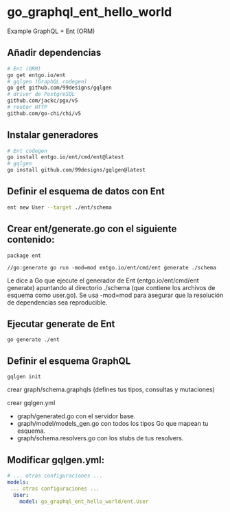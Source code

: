 # go_graphql_ent_hello_world
Example GraphQL + Ent (ORM)

## Añadir dependencias
```sh
# Ent (ORM)
go get entgo.io/ent
# gqlgen (GraphQL codegen)
go get github.com/99designs/gqlgen
# driver de PostgreSQL
github.com/jackc/pgx/v5
# router HTTP
github.com/go-chi/chi/v5
```

## Instalar generadores
```sh
# Ent codegen
go install entgo.io/ent/cmd/ent@latest
# gqlgen
go install github.com/99designs/gqlgen@latest
```

## Definir el esquema de datos con Ent
```sh
ent new User --target ./ent/schema
```

## Crear ent/generate.go con el siguiente contenido:
```
package ent

//go:generate go run -mod=mod entgo.io/ent/cmd/ent generate ./schema
```

Le dice a Go que ejecute el generador de Ent (entgo.io/ent/cmd/ent generate) apuntando al directorio ./schema (que contiene los archivos de esquema como user.go). 
Se usa -mod=mod para asegurar que la resolución de dependencias sea reproducible.

## Ejecutar generate de Ent
```
go generate ./ent
```

## Definir el esquema GraphQL
```
gqlgen init
```

crear graph/schema.graphqls (defines tus tipos, consultas y mutaciones)

crear gqlgen.yml 

* graph/generated.go con el servidor base.
* graph/model/models_gen.go con todos los tipos Go que mapean tu esquema.
* graph/schema.resolvers.go con los stubs de tus resolvers.

## Modificar gqlgen.yml:
```yml
# ... otras configuraciones ...
models:
 ... otras configuraciones ...
  User:
    model: go_graphql_ent_hello_world/ent.User
```
